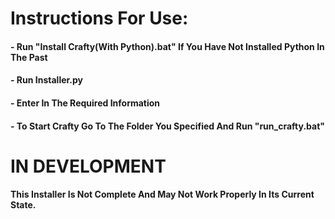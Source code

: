 # Instructions For Use:
#### - Run "Install Crafty(With Python).bat" If You Have Not Installed Python In The Past
#### - Run Installer.py
#### - Enter In The Required Information
#### - To Start Crafty Go To The Folder You Specified And Run "run_crafty.bat"

# IN DEVELOPMENT
#### This Installer Is Not Complete And May Not Work Properly In Its Current State.